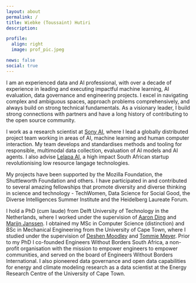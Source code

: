```yaml
---
layout: about
permalink: /
title: Wiebke (Toussaint) Hutiri
description: 

profile:
  align: right
  image: prof_pic.jpeg

news: false
social: true
---
```


I am an experienced data and AI professional, with over a decade of experience in leading and executing impactful machine learning, AI evaluation, data governance and engineering projects. I excel in navigating complex and ambiguous spaces, approach problems comprehensively, and always build on strong technical fundamentals. As a visionary leader, I build strong connections with partners and have a long history of contributing to the open source community.

I work as a research scientist at <a href="https://ai.sony/" target="_blank">Sony AI</a>, where I lead a globally distributed project team working in areas of AI, machine learning and human computer interaction. My team develops and standardises methods and tooling for responsible, multimodal data collection, evaluation of AI models and AI agents. I also advise <a href="https://lelapa.ai/" target="_blank">Lelapa AI</a>, a high impact South African startup revolutionising low resource langage technologies.

My projects have been supported by the Mozilla Foundation, the Shuttleworth Foundation and others. I have participated in and contributed to several amazing fellowships that promote diversity and diverse thinking in science and technology - TechWomen, Data Science for Social Good, the Diverse Intelligences Summer Institute and the Heidelberg Laureate Forum.

I hold a PhD (cum laude) from Delft University of Technology in the Netherlands, where I worked under the supervision of <a href="http://homepage.tudelft.nl/8e79t/index.html" target="_blank">Aaron Ding</a> and <a href="https://www.tudelft.nl/tbm/over-de-faculteit/afdelingen/engineering-systems-and-services/people/full-professors/profdrir-mfwha-marijn-janssen/" target="_blank">Marijn Janssen</a>. I obtained my MSc in Computer Science (distinction) and BSc in Mechanical Engineering from the University of Cape Town, where I studied under the supervision of 
<a href="https://people.cs.uct.ac.za/~deshen/" target="_blank">Deshen Moodley</a> and <a href="https://people.cs.uct.ac.za/~tmeyer/prof-biography.html" target="_blank">Tommie Meyer</a>. Prior to my PhD I co-founded Engineers Without Borders South Africa, a non-profit organisation with the mission to empower engineers to empower communities, and served on the board of Engineers Without Borders International. I also pioneered data governance and open data capabilities for energy and climate modeling research as a data scientist at the Energy Research Centre of the University of Cape Town.
